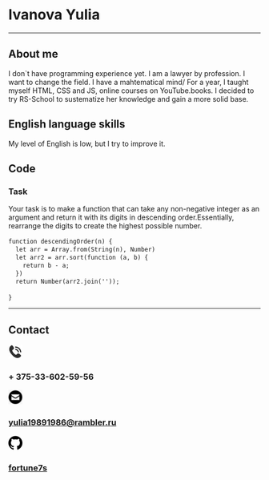 # Ivanova Yulia
***
## About me
I don`t have programming experience yet. I am a lawyer by profession. I want to change the field. I have a mahtematical mind/ For a year, I taught myself HTML, CSS and JS, online courses on YouTube.books.
I decided to try RS-School to sustematize her knowledge and gain a more solid base.

## English language skills
My level of English is low, but I try to improve it.

## Code
### Task
Your task is to make a function that can take any non-negative integer as an argument and return it with its digits in descending order.Essentially, rearrange the digits to create the highest possible number.
```
function descendingOrder(n) {
  let arr = Array.from(String(n), Number)
  let arr2 = arr.sort(function (a, b) {
    return b - a;
  })
  return Number(arr2.join(''));

}
```
***
## Contact
![icon telefon](tel.jpg) 
### + 375-33-602-59-56

![icon emal](emal.png)
### yulia19891986@rambler.ru

![icon githab](githab.png)
### [fortune7s](https://github.com/fortune7s)


